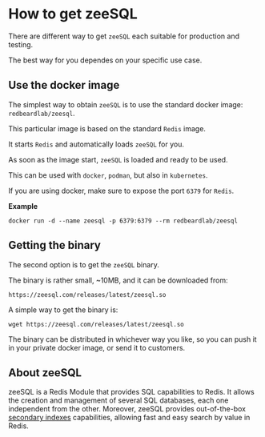 # How to get zeeSQL

There are different way to get `zeeSQL` each suitable for production and testing.

The best way for you dependes on your specific use case.

## Use the docker image

The simplest way to obtain `zeeSQL` is to use the standard docker image: `redbeardlab/zeesql`.

This particular image is based on the standard `Redis` image.

It starts `Redis` and automatically loads `zeeSQL` for you.

As soon as the image start, `zeeSQL` is loaded and ready to be used.

This can be used with `docker`, `podman`, but also in `kubernetes`.

If you are using docker, make sure to expose the port `6379` for `Redis`.

**Example**

```text
docker run -d --name zeesql -p 6379:6379 --rm redbeardlab/zeesql
```

## Getting the binary

The second option is to get the `zeeSQL` binary.

The binary is rather small, ~10MB, and it can be downloaded from:

```text
https://zeesql.com/releases/latest/zeesql.so
```

A simple way to get the binary is:

```text
wget https://zeesql.com/releases/latest/zeesql.so
```

The binary can be distributed in whichever way you like, so you can push it in your private docker image, or send it to customers.

## About zeeSQL

zeeSQL is a Redis Module that provides SQL capabilities to Redis. It allows the creation and management of several SQL databases, each one independent from the other. Moreover, zeeSQL provides out-of-the-box [secondary indexes](../secondary-indexes.md) capabilities, allowing fast and easy search by value in Redis.


